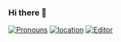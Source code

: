 ### Hi there 👋

[![Pronouns](https://img.shields.io/badge/pronouns-he/him-red)](http://pronoun.is/he) [![location](https://img.shields.io/badge/location-🇨🇦%20Montreal-white)](https://en.wikipedia.org/wiki/Montreal) [![Editor](https://img.shields.io/badge/editor-nvim-blue)](https://neovim.io/)
<!--
**thalesflores/thalesflores** is a ✨ _special_ ✨ repository because its `README.md` (this file) appears on your GitHub profile.

Here are some ideas to get you started:

- 🔭 I’m currently working on ...
- 🌱 I’m currently learning ...
- 👯 I’m looking to collaborate on ...
- 🤔 I’m looking for help with ...
- 💬 Ask me about ...
- 📫 How to reach me: ...
- 😄 Pronouns: ...
- ⚡ Fun fact: ...
-->
